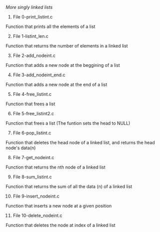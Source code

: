 *More singly linked lists*

1. File 0-print_listint.c

Function that prints all the elements of a list

2. File 1-listint_len.c

Function that returns the number of elements in a linked list 

3. File 2-add_nodeint.c

Function that adds a new node at the beggining of a list

4. File 3-add_nodeint_end.c

Function that adds a new node at the end of a list

5. File 4-free_listint.c

Function that frees a list

6. File 5-free_listint2.c

Function that frees a list (The funtion sets the head to NULL)

7. File 6-pop_listint.c

Function that deletes the head node of a linked list, and returns the head node's data(n)

8. File 7-get_nodeint.c

Function that returns the nth node of a linked list

9. File 8-sum_listint.c

Function that returns the sum of all the data (n) of a linked list

10. File 9-insert_nodeint.c

Function that inserts a new node at a given position

11. File 10-delete_nodeint.c

Function that deletes the node at index of a linked list

